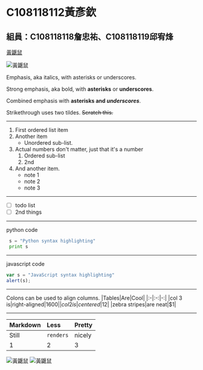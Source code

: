# C108118112黃彥欽

## 組員：C108118118詹忠祐、C108118119邱宥烽

[黃鼴鼠](https://static.wikia.nocookie.net/fantendo/images/2/21/Monty_Mole_NSMBU_Solo.png/revision/latest/scale-to-width-down/984?cb=20151206145547)

![黃鼴鼠](https://mario.wiki.gallery/images/2/20/MontymoleNSMBU.png)

Emphasis, aka italics, with asterisks or underscores.

Strong emphasis, aka bold, with **asterisks** or **underscores**.

Combined emphasis with **asterisks and *underscores***.

Strikethrough uses two tildes. ~~Scratch this.~~

___

1. First ordered list item
2. Another item
   * Unordered sub-list.
3. Actual numbers don't matter, just that it's a number
   1. Ordered sub-list
   2. 2nd
4. And another item.
   * note 1
   * note 2
   * note 3  
___
- [ ] todo list
- [ ] 2nd things
___
python code
```python
 s = "Python syntax highlighting"
 print s
```
___
javascript code
```js
var s = "JavaScript syntax highlighting"
alert(s);
```
___
Colons can be used to align columns.
|Tables|Are|Cool|
|:-|:-:|-:|
|col 3 is|right-aligned|$1600|
|col 2 is|centered|$12|
|zebra stripes|are neat|$1|
___
|Markdown|Less|Pretty|
|:-|:-|:-|
|Still|`renders`|nicely|
|1|2|3|

![黃鼴鼠](https://raw.githubusercontent.com/u04fup/SystemAnalysisAndDesign/main/PERT_CPM.JPG)
![黃鼴鼠](https://raw.githubusercontent.com/u04fup/SystemAnalysisAndDesign/main/Gantt%20Chart.JPG)

